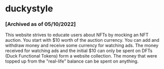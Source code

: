 # duckystyle

### [Archived as of 05/10/2022]

This website strives to educate users about NFTs by mocking an NFT auction. You start with $10 worth of the auction currency. You can add and withdraw money and receive some currency for watching ads. The money received for watching ads and the initial $10 can only be spent on DFTs (Duck Functional Tokens) form a website collection. The money that were topped up from the "real-life" balance can be spent on anything.
